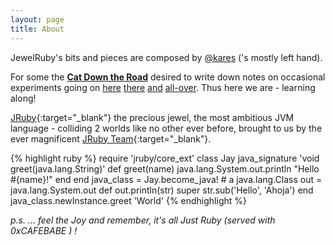 ```yaml
---
layout: page
title: About
---
```

<!--
<p class="message">
  Hey! All content is objectively opinionated, feel free to disagree. Carry on!
</p>-->

<p class="message">
  JewelRuby's bits and pieces are composed by <a class="bold" title="Karol Buček" href="http://kares.org">@kares</a> ('s mostly left hand).
</p>
<!-- To our very best knowledge, no animals were hurt while doing so. -->

For some the <b><a href="https://www.youtube.com/watch?v=F4h6VCMTZ_0" target="_blank" class="hidden">Cat Down the Road</a></b>
desired to write down notes on occasional
experiments going on [here][1] [there][2] [and][3] [all-over][4]. Thus here we are - learning along!

[JRuby](http://jruby.org){:target="_blank"} the precious jewel, the most ambitious JVM language -
colliding 2 worlds like no other ever before, brought to us by the ever magnificent
[JRuby Team](https://twitter.com/intent/user?screen_name=JRuby){:target="_blank"}.

{% highlight ruby %}
require 'jruby/core_ext'
class Jay
  java_signature 'void greet(java.lang.String)'
  def greet(name)
    java.lang.System.out.println "Hello #{name}!"
  end
end
java_class = Jay.become_java! # a java.lang.Class
out = java.lang.System.out
def out.println(str)
  super str.sub('Hello', 'Ahoja')
end
java_class.newInstance.greet 'World'
{% endhighlight %}

*p.s. ... feel the <span class="">J</span>oy and remember,
it's all <span class="redish bold">J</span>ust <span class="redish bold">Ruby</span>
(served with
  <span class="cafe-babe">
  <span class="x">0x</span><span class="c">C</span><span class="a">A</span><span class="f">F</span><span class="e">E</span><span class="b">B</span><span class="a">A</span><span class="b">B</span><span class="e">E</span>
  </span>
  ) !*

[0]: https://www.youtube.com/watch?v=F4h6VCMTZ_0
[1]: https://github.com/jruby/jruby-openssl
[2]: https://github.com/jruby/activerecord-jdbc-adapter
[3]: https://github.com/jruby/jruby-rack
[4]: https://github.com/jruby/jruby/commits?author=kares
[9]: http://www.stavacademy.co.uk/mimir/catproverbs.htm
